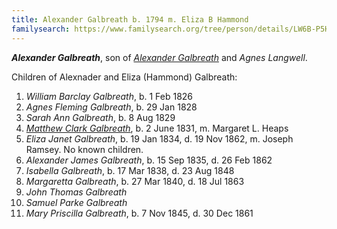 ```yaml
---
title: Alexander Galbreath b. 1794 m. Eliza B Hammond
familysearch: https://www.familysearch.org/tree/person/details/LW6B-P5H
---
```


***Alexander Galbreath***, son of *[Alexander Galbreath](galbreath-alexander-1753.md)* and *Agnes Langwell*.

Children of Alexnader and Eliza (Hammond) Galbreath:

1. *William Barclay Galbreath*, b. 1 Feb 1826
2. *Agnes Fleming Galbreath*, b. 29 Jan 1828
3. *Sarah Ann Galbreath*, b. 8 Aug 1829
4. *[Matthew Clark Galbreath](galbreath-matthew-clark-1831.md)*, b. 2 June 1831, m. Margaret L. Heaps
5. *Eliza Janet Galbreath*, b. 19 Jan 1834, d. 19 Nov 1862, m. Joseph Ramsey.  No known children.
6. *Alexander James Galbreath*, b. 15 Sep 1835, d. 26 Feb 1862	
7. *Isabella Galbreath*, b. 17 Mar 1838, d. 23 Aug 1848
8. *Margaretta Galbreath*, b. 27 Mar 1840, d. 18 Jul 1863
9. *John Thomas Galbreath*
10. *Samuel Parke Galbreath*
11. *Mary Priscilla Galbreath*, b. 7 Nov 1845, d. 30 Dec 1861 
